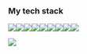 ### My tech stack
<img src="https://img.shields.io/badge/JavaScript-black?style=for-the-badge&logo=JavaScript&logoColor=#F7DF1E"><img src="https://img.shields.io/badge/React-black?style=for-the-badge&logo=React&logoColor=#61DAFB"><img src="https://img.shields.io/badge/Redux-black?style=for-the-badge&logo=Redux&logoColor=#764ABC"><img src="https://img.shields.io/badge/HTML5-black?style=for-the-badge&logo=HTML5&logoColor=#E34F26"><img src="https://img.shields.io/badge/CSS3-black?style=for-the-badge&logo=CSS3&logoColor=#1572B6"><img src="https://img.shields.io/badge/TypeScript-black?style=for-the-badge&logo=TypeScript&logoColor=#3178C6"><img src="https://img.shields.io/badge/Bootstrap-black?style=for-the-badge&logo=Bootstrap&logoColor=#7952B3"><img src="https://img.shields.io/badge/Docker-black?style=for-the-badge&logo=Docker&logoColor=#2496ED"><img src="https://img.shields.io/badge/Webpack-black?style=for-the-badge&logo=Webpack&logoColor=#8DD6F9">

<img src="https://media.giphy.com/media/qgQUggAC3Pfv687qPC/giphy.gif"></img>
